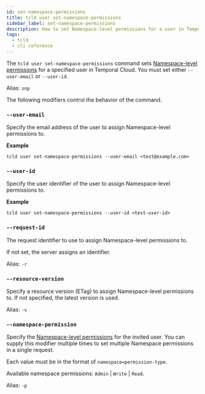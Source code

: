 ```yaml
---
id: set-namespace-permissions
title: tcld user set-namespace-permissions
sidebar_label: set-namespace-permissions
description: How to set Namespace-level permissions for a user in Temporal Cloud using tcld.
tags:
  - tcld
  - cli reference
---
```


The `tcld user set-namespace-permissions` command sets [Namespace-level permissions](/cloud/#namespace-level-permissions) for a specified user in Temporal Cloud.
You must set either `--user-email` or `--user-id`.

Alias: `snp`

The following modifiers control the behavior of the command.

### `--user-email`

Specify the email address of the user to assign Namespace-level permissions to.

**Example**

```command
tcld user set-namespace-permissions --user-email <test@example.com>
```

### `--user-id`

Specify the user identifier of the user to assign Namespace-level permissions to.

**Example**

```command
tcld user set-namespace-permissions --user-id <test-user-id>
```

### `--request-id`

The request identifier to use to assign Namespace-level permissions to.

If not set, the server assigns an identifier.

Alias: `-r`

### `--resource-version`

Specify a resource version (ETag) to assign Namespace-level permissions to.
If not specified, the latest version is used.

Alias: `-v`

### `--namespace-permission`

Specify the [Namespace-level permissions](/cloud/#namespace-level-permissions) for the invited user.
You can supply this modifier multiple times to set multiple Namespace permissions in a single request.

Each value must be in the format of `namespace=permission-type`.

Available namespace permissions: `Admin` | `Write` | `Read`.

Alias: `-p`
